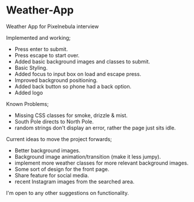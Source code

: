 # Weather-App
Weather App for Pixelnebula interview

Implemented and working;

- Press enter to submit.
- Press escape to start over.
- Added basic background images and classes to submit.
- Basic Styling.
- Added focus to input box on load and escape press.
- Improved background positioning.
- Added back button so phone had a back option.
- Added logo

Known Problems;

- Missing CSS classes for smoke, drizzle & mist.
- South Pole directs to North Pole.
- random strings don't display an error, rather the page just sits idle.

Current ideas to move the project forwards;

- Better background images.
- Background image animation/transition (make it less jumpy).
- implement more weather classes for more relevant background images.
- Some sort of design for the front page.
- Share feature for social media.
- recent Instagram images from the searched area.

I'm open to any other suggestions on functionality.
